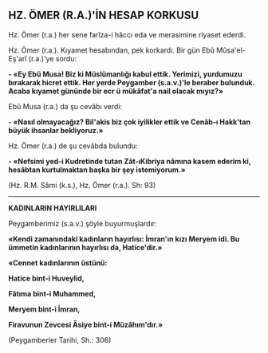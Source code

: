 ## HZ. ÖMER (R.A.)'İN HESAP KORKUSU

Hz. Ömer (r.a.) her sene farîza-i hâccı eda ve merasimine riyaset ederdi.

Hz. Ömer (r.a.). Kıyamet hesabından, pek korkardı. Bir gün Ebû Mûsa'el-Eş'arî (r.a.)'ye sordu:

**-  «Ey Ebû Musa! Biz ki Müslümanlığı ka­bul ettik. Yerimizi, yurdumuzu bırakarak hic­ret ettik. Her yerde Peygamber (s.a.v.)'le bera­ber bulunduk. Acaba kıyamet gününde bir ecr ü mükâfat'a nail olacak mıyız?»**

Ebû Musa (r.a.) da şu cevâbı verdi:

**-  «Nasıl olmayacağız? Bil'akis biz çok iyi­likler ettik ve Cenâb-ı Hakk'tan büyük ihsanlar bekliyoruz.»**

Hz. Ömer (r.a.) de şu cevâbda bulundu:

**-  «Nefsimi yed-i Kudretinde tutan Zât-ıKibriya nâmına kasem ederim ki, hesâbtan kurtulmaktan başka bir şey istemiyorum.»**

(Hz. R.M. Sâmi (k.s.), Hz. Ömer (r.a.). Sh: 93)

<hr>

**KADINLARIN HAYIRLILARI**

Peygamberimiz (s.a.v.) şöyle buyurmuşlar­dır:

**«Kendi zamanındaki kadınların hayırlısı: İmran'ın kızı Meryem idi. Bu ümmetin kadınla­rının hayırlısı da, Hatice'dir.»**

**«Cennet kadınlarının üstünü:**

**Hatice bint-i Huveylid,**

**Fâtıma bint-i Muhammed,**

**Meryem bint-i İmran,**

**Firavunun Zevcesi Âsiye bint-i Müzâhım'dır.»**

(Peygamberler Tarihi, Sh.: 306)

